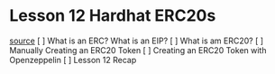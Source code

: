 # Lesson 12 Hardhat ERC20s
[source](https://www.youtube.com/watch?v=gyMwXuJrbJQ&t=43200s)
[ ] What is an ERC? What is an EIP?
[ ] What is am ERC20?
[ ] Manually Creating an ERC20 Token
[ ] Creating an ERC20 Token with Openzeppelin
[ ] Lesson 12 Recap